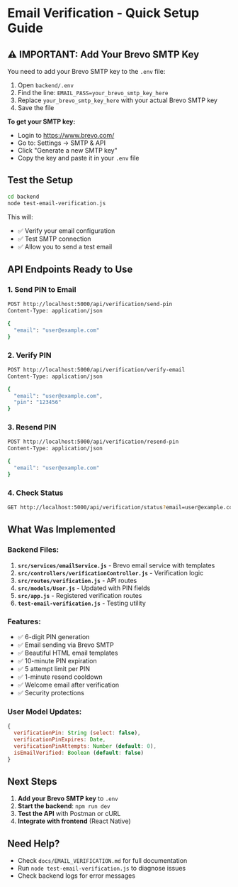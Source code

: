 # Email Verification - Quick Setup Guide

## ⚠️ IMPORTANT: Add Your Brevo SMTP Key

You need to add your Brevo SMTP key to the `.env` file:

1. Open `backend/.env`
2. Find the line: `EMAIL_PASS=your_brevo_smtp_key_here`
3. Replace `your_brevo_smtp_key_here` with your actual Brevo SMTP key
4. Save the file

**To get your SMTP key:**
- Login to https://www.brevo.com/
- Go to: Settings → SMTP & API
- Click "Generate a new SMTP key"
- Copy the key and paste it in your `.env` file

## Test the Setup

```bash
cd backend
node test-email-verification.js
```

This will:
- ✅ Verify your email configuration
- ✅ Test SMTP connection
- ✅ Allow you to send a test email

## API Endpoints Ready to Use

### 1. Send PIN to Email
```bash
POST http://localhost:5000/api/verification/send-pin
Content-Type: application/json

{
  "email": "user@example.com"
}
```

### 2. Verify PIN
```bash
POST http://localhost:5000/api/verification/verify-email
Content-Type: application/json

{
  "email": "user@example.com",
  "pin": "123456"
}
```

### 3. Resend PIN
```bash
POST http://localhost:5000/api/verification/resend-pin
Content-Type: application/json

{
  "email": "user@example.com"
}
```

### 4. Check Status
```bash
GET http://localhost:5000/api/verification/status?email=user@example.com
```

## What Was Implemented

### Backend Files:
1. **`src/services/emailService.js`** - Brevo email service with templates
2. **`src/controllers/verificationController.js`** - Verification logic
3. **`src/routes/verification.js`** - API routes
4. **`src/models/User.js`** - Updated with PIN fields
5. **`src/app.js`** - Registered verification routes
6. **`test-email-verification.js`** - Testing utility

### Features:
- ✅ 6-digit PIN generation
- ✅ Email sending via Brevo SMTP
- ✅ Beautiful HTML email templates
- ✅ 10-minute PIN expiration
- ✅ 5 attempt limit per PIN
- ✅ 1-minute resend cooldown
- ✅ Welcome email after verification
- ✅ Security protections

### User Model Updates:
```javascript
{
  verificationPin: String (select: false),
  verificationPinExpires: Date,
  verificationPinAttempts: Number (default: 0),
  isEmailVerified: Boolean (default: false)
}
```

## Next Steps

1. **Add your Brevo SMTP key** to `.env`
2. **Start the backend**: `npm run dev`
3. **Test the API** with Postman or cURL
4. **Integrate with frontend** (React Native)

## Need Help?

- Check `docs/EMAIL_VERIFICATION.md` for full documentation
- Run `node test-email-verification.js` to diagnose issues
- Check backend logs for error messages
